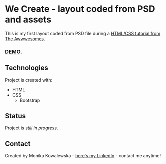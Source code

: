 # We Create - layout coded from PSD and assets

This is my first layout coded from PSD file during a [HTML/CSS tutorial from The Awwwesomes](https://the-awwwesomes.gitbooks.io/html-css-step-by-step/pl/index.html). 

### [DEMO](https://mokkakowalewska.github.io/we-create/).

## Technologies
Project is created with:
* HTML
* CSS
    - Bootstrap

## Status
Project is _still in progress_.

## Contact
Created by Monika Kowalewska - [here's my LinkedIn](http://www.linkedin.com/in/mon-kowalewska) - contact me anytime!
